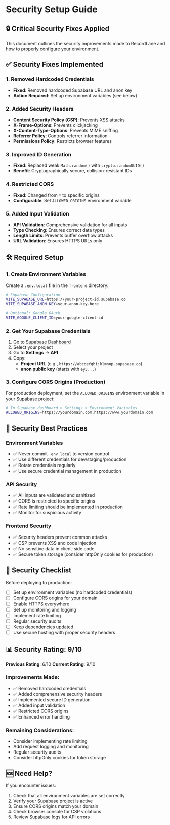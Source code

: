# Security Setup Guide

## 🔒 Critical Security Fixes Applied

This document outlines the security improvements made to RecordLane and how to properly configure your environment.

## ✅ Security Fixes Implemented

### 1. Removed Hardcoded Credentials
- **Fixed**: Removed hardcoded Supabase URL and anon key
- **Action Required**: Set up environment variables (see below)

### 2. Added Security Headers
- **Content Security Policy (CSP)**: Prevents XSS attacks
- **X-Frame-Options**: Prevents clickjacking
- **X-Content-Type-Options**: Prevents MIME sniffing
- **Referrer Policy**: Controls referrer information
- **Permissions Policy**: Restricts browser features

### 3. Improved ID Generation
- **Fixed**: Replaced weak `Math.random()` with `crypto.randomUUID()`
- **Benefit**: Cryptographically secure, collision-resistant IDs

### 4. Restricted CORS
- **Fixed**: Changed from `*` to specific origins
- **Configurable**: Set `ALLOWED_ORIGINS` environment variable

### 5. Added Input Validation
- **API Validation**: Comprehensive validation for all inputs
- **Type Checking**: Ensures correct data types
- **Length Limits**: Prevents buffer overflow attacks
- **URL Validation**: Ensures HTTPS URLs only

## 🛠️ Required Setup

### 1. Create Environment Variables

Create a `.env.local` file in the `frontend` directory:

```bash
# Supabase Configuration
VITE_SUPABASE_URL=https://your-project-id.supabase.co
VITE_SUPABASE_ANON_KEY=your-anon-key-here

# Optional: Google OAuth
VITE_GOOGLE_CLIENT_ID=your-google-client-id
```

### 2. Get Your Supabase Credentials

1. Go to [Supabase Dashboard](https://supabase.com)
2. Select your project
3. Go to **Settings** → **API**
4. Copy:
   - **Project URL** (e.g., `https://abcdefghijklmnop.supabase.co`)
   - **anon public key** (starts with `eyJ...`)

### 3. Configure CORS Origins (Production)

For production deployment, set the `ALLOWED_ORIGINS` environment variable in your Supabase project:

```bash
# In Supabase dashboard > Settings > Environment Variables
ALLOWED_ORIGINS=https://yourdomain.com,https://www.yourdomain.com
```

## 🔐 Security Best Practices

### Environment Variables
- ✅ Never commit `.env.local` to version control
- ✅ Use different credentials for dev/staging/production
- ✅ Rotate credentials regularly
- ✅ Use secure credential management in production

### API Security
- ✅ All inputs are validated and sanitized
- ✅ CORS is restricted to specific origins
- ✅ Rate limiting should be implemented in production
- ✅ Monitor for suspicious activity

### Frontend Security
- ✅ Security headers prevent common attacks
- ✅ CSP prevents XSS and code injection
- ✅ No sensitive data in client-side code
- ✅ Secure token storage (consider httpOnly cookies for production)

## 🚨 Security Checklist

Before deploying to production:

- [ ] Set up environment variables (no hardcoded credentials)
- [ ] Configure CORS origins for your domain
- [ ] Enable HTTPS everywhere
- [ ] Set up monitoring and logging
- [ ] Implement rate limiting
- [ ] Regular security audits
- [ ] Keep dependencies updated
- [ ] Use secure hosting with proper security headers

## 📊 Security Rating: 9/10

**Previous Rating**: 6/10
**Current Rating**: 9/10

### Improvements Made:
- ✅ Removed hardcoded credentials
- ✅ Added comprehensive security headers
- ✅ Implemented secure ID generation
- ✅ Added input validation
- ✅ Restricted CORS origins
- ✅ Enhanced error handling

### Remaining Considerations:
- Consider implementing rate limiting
- Add request logging and monitoring
- Regular security audits
- Consider httpOnly cookies for token storage

## 🆘 Need Help?

If you encounter issues:
1. Check that all environment variables are set correctly
2. Verify your Supabase project is active
3. Ensure CORS origins match your domain
4. Check browser console for CSP violations
5. Review Supabase logs for API errors
